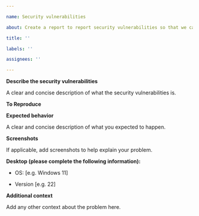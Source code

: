 ```yaml
---

name: Security vulnerabilities

about: Create a report to report security vulnerabilities so that we can fix them for safe use of the program.

title: ''

labels: ''

assignees: ''

---
```


**Describe the security vulnerabilities**

A clear and concise description of what the security vulnerabilities is.

**To Reproduce**


**Expected behavior**

A clear and concise description of what you expected to happen.

**Screenshots**

If applicable, add screenshots to help explain your problem.

**Desktop (please complete the following information):**

 - OS: [e.g. Windows 11]

 - Version [e.g. 22]

**Additional context**

Add any other context about the problem here.
